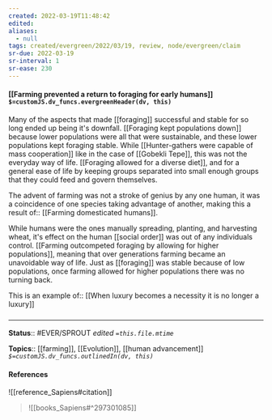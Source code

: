 ```yaml
---
created: 2022-03-19T11:48:42 
edited: 
aliases:
  - null
tags: created/evergreen/2022/03/19, review, node/evergreen/claim
sr-due: 2022-03-19
sr-interval: 1
sr-ease: 230
---
```


#### [[Farming prevented a return to foraging for early humans]] `$=customJS.dv_funcs.evergreenHeader(dv, this)`

Many of the aspects that made [[foraging]] successful and stable for so long ended up being it's downfall.
[[Foraging kept populations down]] because lower populations were all that were sustainable, and these lower populations kept foraging stable. 
While [[Hunter-gathers were capable of mass cooperation]] like in the case of [[Gobekli Tepe]], this was not the everyday way of life. 
[[Foraging allowed for a diverse diet]], and for a general ease of life by keeping groups separated into small enough groups that they could feed and govern themselves.

The advent of farming was not a stroke of genius by any one human, it was a coincidence of one species taking advantage of another, making this a
result of:: [[Farming domesticated humans]].

While humans were the ones manually spreading, planting, and harvesting wheat, it's effect on the human [[social order]] was out of any individuals control.
[[Farming outcompeted foraging by allowing for higher populations]], meaning that over generations farming became an unavoidable way of life.
Just as [[foraging]] was stable because of low populations, once farming allowed for higher populations there was no turning back.

This is an
example of:: [[When luxury becomes a necessity it is no longer a luxury]]

### <hr class="footnote"/>

**Status**:: #EVER/SPROUT
*edited `=this.file.mtime`*

**Topics**:: [[farming]], [[Evolution]], [[human advancement]]
*`$=customJS.dv_funcs.outlinedIn(dv, this)`*

#### References
![[reference_Sapiens#citation]]

> ![[books_Sapiens#^297301085]]